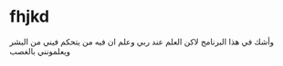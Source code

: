 # fhjkd
وأشك في هذا البرنامج لاكن العلم عند ربي وعلم ان فيه من يتحكم فيني من البشر ويعلمونني بالغصب 

